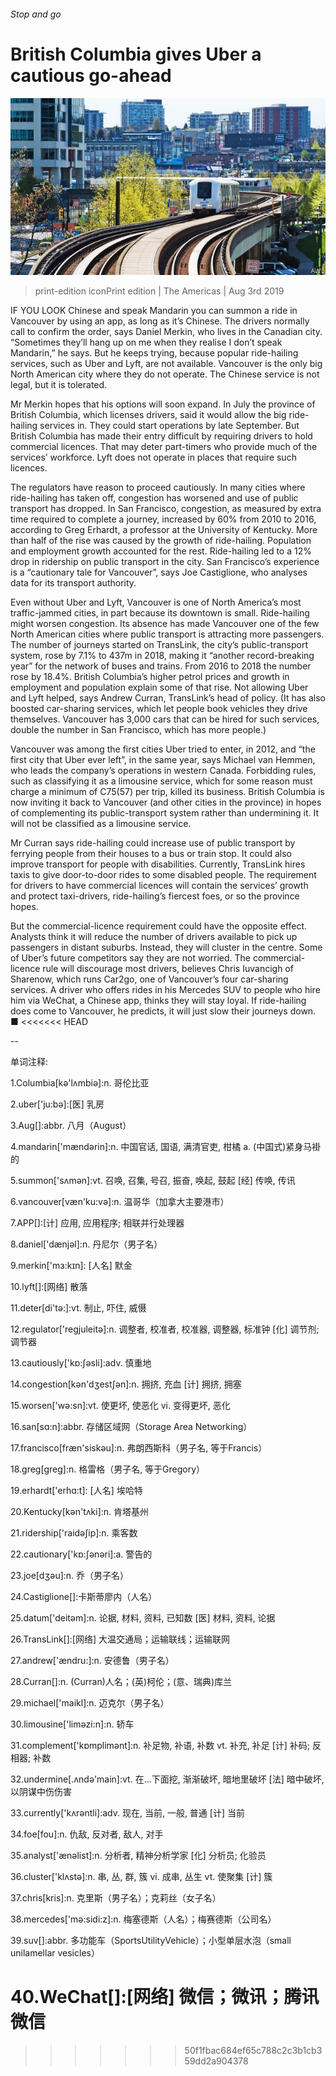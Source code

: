###### Stop and go

# British Columbia gives Uber a cautious go-ahead 

![image](images/20190803_AMP005_0.jpg) 

> print-edition iconPrint edition | The Americas | Aug 3rd 2019 

IF YOU LOOK Chinese and speak Mandarin you can summon a ride in Vancouver by using an app, as long as it’s Chinese. The drivers normally call to confirm the order, says Daniel Merkin, who lives in the Canadian city. “Sometimes they’ll hang up on me when they realise I don’t speak Mandarin,” he says. But he keeps trying, because popular ride-hailing services, such as Uber and Lyft, are not available. Vancouver is the only big North American city where they do not operate. The Chinese service is not legal, but it is tolerated. 

Mr Merkin hopes that his options will soon expand. In July the province of British Columbia, which licenses drivers, said it would allow the big ride-hailing services in. They could start operations by late September. But British Columbia has made their entry difficult by requiring drivers to hold commercial licences. That may deter part-timers who provide much of the services’ workforce. Lyft does not operate in places that require such licences. 

The regulators have reason to proceed cautiously. In many cities where ride-hailing has taken off, congestion has worsened and use of public transport has dropped. In San Francisco, congestion, as measured by extra time required to complete a journey, increased by 60% from 2010 to 2016, according to Greg Erhardt, a professor at the University of Kentucky. More than half of the rise was caused by the growth of ride-hailing. Population and employment growth accounted for the rest. Ride-hailing led to a 12% drop in ridership on public transport in the city. San Francisco’s experience is a “cautionary tale for Vancouver”, says Joe Castiglione, who analyses data for its transport authority. 

Even without Uber and Lyft, Vancouver is one of North America’s most traffic-jammed cities, in part because its downtown is small. Ride-hailing might worsen congestion. Its absence has made Vancouver one of the few North American cities where public transport is attracting more passengers. The number of journeys started on TransLink, the city’s public-transport system, rose by 7.1% to 437m in 2018, making it “another record-breaking year” for the network of buses and trains. From 2016 to 2018 the number rose by 18.4%. British Columbia’s higher petrol prices and growth in employment and population explain some of that rise. Not allowing Uber and Lyft helped, says Andrew Curran, TransLink’s head of policy. (It has also boosted car-sharing services, which let people book vehicles they drive themselves. Vancouver has 3,000 cars that can be hired for such services, double the number in San Francisco, which has more people.) 

Vancouver was among the first cities Uber tried to enter, in 2012, and “the first city that Uber ever left”, in the same year, says Michael van Hemmen, who leads the company’s operations in western Canada. Forbidding rules, such as classifying it as a limousine service, which for some reason must charge a minimum of C$75 ($57) per trip, killed its business. British Columbia is now inviting it back to Vancouver (and other cities in the province) in hopes of complementing its public-transport system rather than undermining it. It will not be classified as a limousine service. 

Mr Curran says ride-hailing could increase use of public transport by ferrying people from their houses to a bus or train stop. It could also improve transport for people with disabilities. Currently, TransLink hires taxis to give door-to-door rides to some disabled people. The requirement for drivers to have commercial licences will contain the services’ growth and protect taxi-drivers, ride-hailing’s fiercest foes, or so the province hopes. 

But the commercial-licence requirement could have the opposite effect. Analysts think it will reduce the number of drivers available to pick up passengers in distant suburbs. Instead, they will cluster in the centre. Some of Uber’s future competitors say they are not worried. The commercial-licence rule will discourage most drivers, believes Chris Iuvancigh of Sharenow, which runs Car2go, one of Vancouver’s four car-sharing services. A driver who offers rides in his Mercedes SUV to people who hire him via WeChat, a Chinese app, thinks they will stay loyal. If ride-hailing does come to Vancouver, he predicts, it will just slow their journeys down. ■ 
<<<<<<< HEAD

-- 

 单词注释:

1.Columbia[kә'lʌmbiә]:n. 哥伦比亚 

2.uber['ju:bә]:[医] 乳房 

3.Aug[]:abbr. 八月（August） 

4.mandarin['mændәrin]:n. 中国官话, 国语, 满清官吏, 柑橘 a. (中国式)紧身马褂的 

5.summon['sʌmәn]:vt. 召唤, 召集, 号召, 振奋, 唤起, 鼓起 [经] 传唤, 传讯 

6.vancouver[væn'ku:vә]:n. 温哥华（加拿大主要港市） 

7.APP[]:[计] 应用, 应用程序; 相联并行处理器 

8.daniel['dænjәl]:n. 丹尼尔（男子名） 

9.merkin['mɜ:kɪn]: [人名] 默金 

10.lyft[]:[网络] 散落 

11.deter[di'tә:]:vt. 制止, 吓住, 威慑 

12.regulator['regjuleitә]:n. 调整者, 校准者, 校准器, 调整器, 标准钟 [化] 调节剂; 调节器 

13.cautiously['kɒ:ʃәsli]:adv. 慎重地 

14.congestion[kәn'dʒestʃәn]:n. 拥挤, 充血 [计] 拥挤, 拥塞 

15.worsen['wә:sn]:vt. 使更坏, 使恶化 vi. 变得更坏, 恶化 

16.san[sɑ:n]:abbr. 存储区域网（Storage Area Networking） 

17.francisco[fræn'siskәu]:n. 弗朗西斯科（男子名, 等于Francis） 

18.greg[greg]:n. 格雷格（男子名, 等于Gregory） 

19.erhardt['erhɑ:t]: [人名] 埃哈特 

20.Kentucky[kәn'tʌki]:n. 肯塔基州 

21.ridership['raidәʃip]:n. 乘客数 

22.cautionary['kɒ:ʃәnәri]:a. 警告的 

23.joe[dʒәu]:n. 乔（男子名） 

24.Castiglione[]:卡斯蒂廖内（人名） 

25.datum['deitәm]:n. 论据, 材料, 资料, 已知数 [医] 材料, 资料, 论据 

26.TransLink[]:[网络] 大温交通局；运输联线；运输联网 

27.andrew['ændru:]:n. 安德鲁（男子名） 

28.Curran[]:n. (Curran)人名；(英)柯伦；(意、瑞典)库兰 

29.michael['maikl]:n. 迈克尔（男子名） 

30.limousine['limәzi:n]:n. 轿车 

31.complement['kɒmplimәnt]:n. 补足物, 补语, 补数 vt. 补充, 补足 [计] 补码; 反相器; 补数 

32.undermine[.ʌndә'main]:vt. 在...下面挖, 渐渐破坏, 暗地里破坏 [法] 暗中破坏, 以阴谋中伤伤害 

33.currently['kʌrәntli]:adv. 现在, 当前, 一般, 普通 [计] 当前 

34.foe[fou]:n. 仇敌, 反对者, 敌人, 对手 

35.analyst['ænәlist]:n. 分析者, 精神分析学家 [化] 分析员; 化验员 

36.cluster['klʌstә]:n. 串, 丛, 群, 簇 vi. 成串, 丛生 vt. 使聚集 [计] 簇 

37.chris[kris]:n. 克里斯（男子名）；克莉丝（女子名） 

38.mercedes['mә:sidi:z]:n. 梅塞德斯（人名）；梅赛德斯（公司名） 

39.suv[]:abbr. 多功能车（SportsUtilityVehicle）；小型单层水泡（small unilamellar vesicles） 

40.WeChat[]:[网络] 微信；微讯；腾讯微信 
=======
>>>>>>> 50f1fbac684ef65c788c2c3b1cb359dd2a904378

